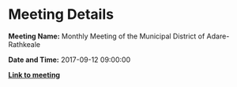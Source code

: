 # Meeting Details

**Meeting Name:** Monthly Meeting of the Municipal District of Adare-Rathkeale

**Date and Time:** 2017-09-12 09:00:00

**<a href="https://www.limerick.ie/council/whats-on/monthly-meeting-municipal-district-adare-rathkeale-28" target="_blank">Link to meeting</a>**
